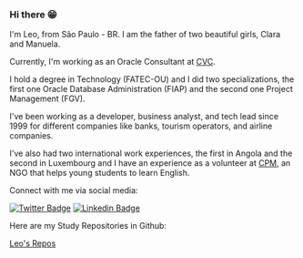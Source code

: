 ### Hi there 😁

I'm Leo, from São Paulo - BR. I am the father of two beautiful girls, Clara and Manuela.

Currently, I'm working as an Oracle Consultant at [CVC](https://www.linkedin.com/company/cvc/).

I hold a degree in Technology (FATEC-OU) and I did two specializations, the first one Oracle Database Administration (FIAP) and the second one Project Management (FGV). 

I've been working as a developer, business analyst, and tech lead since 1999 for different companies like banks, tourism operators, and airline companies. 

I've also had two international work experiences, the first in Angola and the second in Luxembourg and I have an experience as a volunteer at [CPM](https://www.cidadaopromundo.org/), an NGO that helps young students to learn English.

Connect with me via social media:

[![Twitter Badge](https://img.shields.io/badge/-Twitter-1ca0f1?style=flat-square&labelColor=1ca0f1&logo=twitter&logoColor=white&link=https://twitter.com/leofabalves)](https://twitter.com/leofabalves)
[![Linkedin Badge](https://img.shields.io/badge/-LinkedIn-blue?style=flat-square&logo=Linkedin&logoColor=white&link=https://www.linkedin.com/in/leofabiano/)](https://www.linkedin.com/in/leofabiano/)



Here are my Study Repositories in Github:

[Leo's Repos](https://github.com/leofalves?tab=repositories)

<!--
**leofalves/leofalves** is a ✨ _special_ ✨ repository because its `README.md` (this file) appears on your GitHub profile.

Here are some ideas to get you started:

- 🔭 I’m currently working on ...
- 🌱 I’m currently learning ...
- 👯 I’m looking to collaborate on ...
- 🤔 I’m looking for help with ...
- 💬 Ask me about ...
- 📫 How to reach me: ...
- 😄 Pronouns: ...
- ⚡ Fun fact: ...
-->
